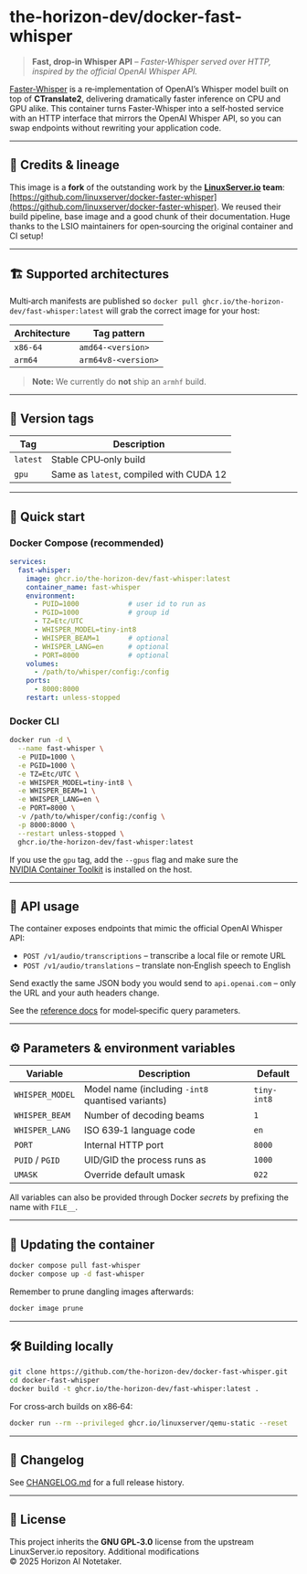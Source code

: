 <!-- DO NOT EDIT THIS FILE MANUALLY -->

<!-- Please read https://github.com/the-horizon-dev/docker-fast-whisper/blob/main/.github/CONTRIBUTING.md -->

# the-horizon-dev/docker-fast-whisper

> **Fast, drop‑in Whisper API** – *Faster‑Whisper served over HTTP, inspired by the official OpenAI Whisper API.*

[Faster‑Whisper](https://github.com/SYSTRAN/faster-whisper) is a re‑implementation of OpenAI’s Whisper model built on top of **CTranslate2**, delivering dramatically faster inference on CPU and GPU alike. This container turns Faster‑Whisper into a self‑hosted service with an HTTP interface that mirrors the OpenAI Whisper API, so you can swap endpoints without rewriting your application code.

---

## 🙏 Credits & lineage

This image is a **fork** of the outstanding work by the **[LinuxServer.io](https://linuxserver.io) team**: [https://github.com/linuxserver/docker-faster-whisper](https://github.com/linuxserver/docker-faster-whisper).
We reused their build pipeline, base image and a good chunk of their documentation. Huge thanks to the LSIO maintainers for open‑sourcing the original container and CI setup!

---

## 🏗️  Supported architectures

Multi‑arch manifests are published so `docker pull ghcr.io/the-horizon-dev/fast-whisper:latest` will grab the correct image for your host:

| Architecture | Tag pattern         |
| ------------ | ------------------- |
| `x86‑64`     | `amd64-<version>`   |
| `arm64`      | `arm64v8-<version>` |

> **Note:** We currently do **not** ship an `armhf` build.

---

## 🔖  Version tags

| Tag      | Description                             |
| -------- | --------------------------------------- |
| `latest` | Stable CPU‑only build                   |
| `gpu`    | Same as `latest`, compiled with CUDA 12 |

---

## 🚀  Quick start

### Docker Compose (recommended)

```yaml
services:
  fast-whisper:
    image: ghcr.io/the-horizon-dev/fast-whisper:latest
    container_name: fast-whisper
    environment:
      - PUID=1000            # user id to run as
      - PGID=1000            # group id
      - TZ=Etc/UTC
      - WHISPER_MODEL=tiny-int8
      - WHISPER_BEAM=1       # optional
      - WHISPER_LANG=en      # optional
      - PORT=8000            # optional
    volumes:
      - /path/to/whisper/config:/config
    ports:
      - 8000:8000
    restart: unless-stopped
```

### Docker CLI

```bash
docker run -d \
  --name fast-whisper \
  -e PUID=1000 \
  -e PGID=1000 \
  -e TZ=Etc/UTC \
  -e WHISPER_MODEL=tiny-int8 \
  -e WHISPER_BEAM=1 \
  -e WHISPER_LANG=en \
  -e PORT=8000 \
  -v /path/to/whisper/config:/config \
  -p 8000:8000 \
  --restart unless-stopped \
  ghcr.io/the-horizon-dev/fast-whisper:latest
```

If you use the `gpu` tag, add the `--gpus` flag and make sure the [NVIDIA Container Toolkit](https://github.com/NVIDIA/nvidia-container-toolkit) is installed on the host.

---

## 🔌  API usage

The container exposes endpoints that mimic the official OpenAI Whisper API:

* `POST /v1/audio/transcriptions` – transcribe a local file or remote URL
* `POST /v1/audio/translations` – translate non‑English speech to English

Send exactly the same JSON body you would send to `api.openai.com` – only the URL and your auth headers change.

See the [reference docs](https://github.com/SYSTRAN/faster-whisper#usage) for model‑specific query parameters.

---

## ⚙️  Parameters & environment variables

| Variable        | Description                                       | Default     |
| --------------- | ------------------------------------------------- | ----------- |
| `WHISPER_MODEL` | Model name (including `-int8` quantised variants) | `tiny-int8` |
| `WHISPER_BEAM`  | Number of decoding beams                          | `1`         |
| `WHISPER_LANG`  | ISO 639‑1 language code                           | `en`        |
| `PORT`          | Internal HTTP port                                | `8000`      |
| `PUID` / `PGID` | UID/GID the process runs as                       | `1000`      |
| `UMASK`         | Override default umask                            | `022`       |

All variables can also be provided through Docker *secrets* by prefixing the name with `FILE__`.

---

## 🔄  Updating the container

```bash
docker compose pull fast-whisper
docker compose up -d fast-whisper
```

Remember to prune dangling images afterwards:

```bash
docker image prune
```

---

## 🛠️  Building locally

```bash
git clone https://github.com/the-horizon-dev/docker-fast-whisper.git
cd docker-fast-whisper
docker build -t ghcr.io/the-horizon-dev/fast-whisper:latest .
```

For cross‑arch builds on x86‑64:

```bash
docker run --rm --privileged ghcr.io/linuxserver/qemu-static --reset
```

---

## 📜  Changelog

See [CHANGELOG.md](./CHANGELOG.md) for a full release history.

---

## 📄  License

This project inherits the **GNU GPL‑3.0** license from the upstream LinuxServer.io repository.
Additional modifications © 2025 Horizon AI Notetaker.
